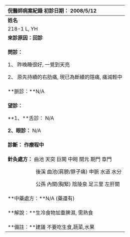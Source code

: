 ﻿|**倪醫師病案紀錄**     初診日期： 2008/5/12|
| :- |
|**姓名**|**性別：**|**年齡及體型**|**來診日期：**|
|218-1 L, YH|男|` `69歲 中小瘦|2008/5/13|
|**來診原因：回診** |
|<p>**問診：**</p><p>1、 昨晚睡很好, 一覺到天亮</p><p>2、 原先持續的右肋痛, 現已為斷續的隱痛, 痛減輕中 </p><p></p>|
|**脈診：**N/A|
|<p>**望診：**</p><p>**1、**舌診： N/A</p><p>**2、眼診：** N/A</p>|
|**診斷： 作療程中**|
|<p>**針灸處方：** 曲池  天突  巨闕  中睕  關元  期門  章門    </p><p>`           `後溪  曲池(肩膀/脖子痛)  申脈  水道  水分 </p><p>`           `公孫 內關(胸緊)   陰陵泉  足三里   左肝關</p>|
|**中藥處方：**N/A (藥還有)|
|<p>**解說：**生冷食物加重脾濕, 需熟食 </p><p>      </p>|
|**備註：**建議 不要吃生食,蔬菜,水果|

